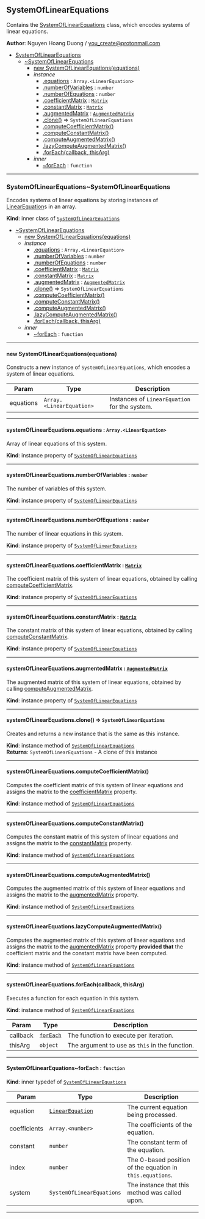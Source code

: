 <a name="module_SystemOfLinearEquations"></a>

## SystemOfLinearEquations
Contains the [SystemOfLinearEquations](#module_SystemOfLinearEquations..SystemOfLinearEquations)
class, which encodes systems of linear equations.

**Author**: Nguyen Hoang Duong / <you_create@protonmail.com>  

* [SystemOfLinearEquations](#module_SystemOfLinearEquations)
    * [~SystemOfLinearEquations](#module_SystemOfLinearEquations..SystemOfLinearEquations)
        * [new SystemOfLinearEquations(equations)](#new_module_SystemOfLinearEquations..SystemOfLinearEquations_new)
        * _instance_
            * [.equations](#module_SystemOfLinearEquations..SystemOfLinearEquations+equations) : <code>Array.&lt;LinearEquation&gt;</code>
            * [.numberOfVariables](#module_SystemOfLinearEquations..SystemOfLinearEquations+numberOfVariables) : <code>number</code>
            * [.numberOfEquations](#module_SystemOfLinearEquations..SystemOfLinearEquations+numberOfEquations) : <code>number</code>
            * [.coefficientMatrix](#module_SystemOfLinearEquations..SystemOfLinearEquations+coefficientMatrix) : [<code>Matrix</code>](./Matrix#module_Matrix..Matrix)
            * [.constantMatrix](#module_SystemOfLinearEquations..SystemOfLinearEquations+constantMatrix) : [<code>Matrix</code>](./Matrix#module_Matrix..Matrix)
            * [.augmentedMatrix](#module_SystemOfLinearEquations..SystemOfLinearEquations+augmentedMatrix) : [<code>AugmentedMatrix</code>](./AugmentedMatrix#module_AugmentedMatrix..AugmentedMatrix)
            * [.clone()](#module_SystemOfLinearEquations..SystemOfLinearEquations+clone) ⇒ <code>SystemOfLinearEquations</code>
            * [.computeCoefficientMatrix()](#module_SystemOfLinearEquations..SystemOfLinearEquations+computeCoefficientMatrix)
            * [.computeConstantMatrix()](#module_SystemOfLinearEquations..SystemOfLinearEquations+computeConstantMatrix)
            * [.computeAugmentedMatrix()](#module_SystemOfLinearEquations..SystemOfLinearEquations+computeAugmentedMatrix)
            * [.lazyComputeAugmentedMatrix()](#module_SystemOfLinearEquations..SystemOfLinearEquations+lazyComputeAugmentedMatrix)
            * [.forEach(callback, thisArg)](#module_SystemOfLinearEquations..SystemOfLinearEquations+forEach)
        * _inner_
            * [~forEach](#module_SystemOfLinearEquations..SystemOfLinearEquations..forEach) : <code>function</code>


* * *

<a name="module_SystemOfLinearEquations..SystemOfLinearEquations"></a>

### SystemOfLinearEquations~SystemOfLinearEquations
Encodes systems of linear equations by storing instances of
[LinearEquation](./LinearEquation#module_LinearEquation..LinearEquation)s in an array.

**Kind**: inner class of [<code>SystemOfLinearEquations</code>](#module_SystemOfLinearEquations)  

* [~SystemOfLinearEquations](#module_SystemOfLinearEquations..SystemOfLinearEquations)
    * [new SystemOfLinearEquations(equations)](#new_module_SystemOfLinearEquations..SystemOfLinearEquations_new)
    * _instance_
        * [.equations](#module_SystemOfLinearEquations..SystemOfLinearEquations+equations) : <code>Array.&lt;LinearEquation&gt;</code>
        * [.numberOfVariables](#module_SystemOfLinearEquations..SystemOfLinearEquations+numberOfVariables) : <code>number</code>
        * [.numberOfEquations](#module_SystemOfLinearEquations..SystemOfLinearEquations+numberOfEquations) : <code>number</code>
        * [.coefficientMatrix](#module_SystemOfLinearEquations..SystemOfLinearEquations+coefficientMatrix) : [<code>Matrix</code>](./Matrix#module_Matrix..Matrix)
        * [.constantMatrix](#module_SystemOfLinearEquations..SystemOfLinearEquations+constantMatrix) : [<code>Matrix</code>](./Matrix#module_Matrix..Matrix)
        * [.augmentedMatrix](#module_SystemOfLinearEquations..SystemOfLinearEquations+augmentedMatrix) : [<code>AugmentedMatrix</code>](./AugmentedMatrix#module_AugmentedMatrix..AugmentedMatrix)
        * [.clone()](#module_SystemOfLinearEquations..SystemOfLinearEquations+clone) ⇒ <code>SystemOfLinearEquations</code>
        * [.computeCoefficientMatrix()](#module_SystemOfLinearEquations..SystemOfLinearEquations+computeCoefficientMatrix)
        * [.computeConstantMatrix()](#module_SystemOfLinearEquations..SystemOfLinearEquations+computeConstantMatrix)
        * [.computeAugmentedMatrix()](#module_SystemOfLinearEquations..SystemOfLinearEquations+computeAugmentedMatrix)
        * [.lazyComputeAugmentedMatrix()](#module_SystemOfLinearEquations..SystemOfLinearEquations+lazyComputeAugmentedMatrix)
        * [.forEach(callback, thisArg)](#module_SystemOfLinearEquations..SystemOfLinearEquations+forEach)
    * _inner_
        * [~forEach](#module_SystemOfLinearEquations..SystemOfLinearEquations..forEach) : <code>function</code>


* * *

<a name="new_module_SystemOfLinearEquations..SystemOfLinearEquations_new"></a>

#### new SystemOfLinearEquations(equations)
Constructs a new instance of `SystemOfLinearEquations`, which encodes a
system of linear equations.


| Param | Type | Description |
| --- | --- | --- |
| equations | <code>Array.&lt;LinearEquation&gt;</code> | Instances of `LinearEquation` for the system. |


* * *

<a name="module_SystemOfLinearEquations..SystemOfLinearEquations+equations"></a>

#### systemOfLinearEquations.equations : <code>Array.&lt;LinearEquation&gt;</code>
Array of linear equations of this system.

**Kind**: instance property of [<code>SystemOfLinearEquations</code>](#module_SystemOfLinearEquations..SystemOfLinearEquations)  

* * *

<a name="module_SystemOfLinearEquations..SystemOfLinearEquations+numberOfVariables"></a>

#### systemOfLinearEquations.numberOfVariables : <code>number</code>
The number of variables of this system.

**Kind**: instance property of [<code>SystemOfLinearEquations</code>](#module_SystemOfLinearEquations..SystemOfLinearEquations)  

* * *

<a name="module_SystemOfLinearEquations..SystemOfLinearEquations+numberOfEquations"></a>

#### systemOfLinearEquations.numberOfEquations : <code>number</code>
The number of linear equations in this system.

**Kind**: instance property of [<code>SystemOfLinearEquations</code>](#module_SystemOfLinearEquations..SystemOfLinearEquations)  

* * *

<a name="module_SystemOfLinearEquations..SystemOfLinearEquations+coefficientMatrix"></a>

#### systemOfLinearEquations.coefficientMatrix : [<code>Matrix</code>](./Matrix#module_Matrix..Matrix)
The coefficient matrix of this system of linear equations, obtained by
calling [computeCoefficientMatrix](#module_SystemOfLinearEquations..SystemOfLinearEquations+computeCoefficientMatrix).

**Kind**: instance property of [<code>SystemOfLinearEquations</code>](#module_SystemOfLinearEquations..SystemOfLinearEquations)  

* * *

<a name="module_SystemOfLinearEquations..SystemOfLinearEquations+constantMatrix"></a>

#### systemOfLinearEquations.constantMatrix : [<code>Matrix</code>](./Matrix#module_Matrix..Matrix)
The constant matrix of this system of linear equations, obtained by
calling [computeConstantMatrix](#module_SystemOfLinearEquations..SystemOfLinearEquations+computeConstantMatrix).

**Kind**: instance property of [<code>SystemOfLinearEquations</code>](#module_SystemOfLinearEquations..SystemOfLinearEquations)  

* * *

<a name="module_SystemOfLinearEquations..SystemOfLinearEquations+augmentedMatrix"></a>

#### systemOfLinearEquations.augmentedMatrix : [<code>AugmentedMatrix</code>](./AugmentedMatrix#module_AugmentedMatrix..AugmentedMatrix)
The augmented matrix of this system of linear equations, obtained by
calling [computeAugmentedMatrix](#module_SystemOfLinearEquations..SystemOfLinearEquations+computeAugmentedMatrix).

**Kind**: instance property of [<code>SystemOfLinearEquations</code>](#module_SystemOfLinearEquations..SystemOfLinearEquations)  

* * *

<a name="module_SystemOfLinearEquations..SystemOfLinearEquations+clone"></a>

#### systemOfLinearEquations.clone() ⇒ <code>SystemOfLinearEquations</code>
Creates and returns a new instance that is the same as this instance.

**Kind**: instance method of [<code>SystemOfLinearEquations</code>](#module_SystemOfLinearEquations..SystemOfLinearEquations)  
**Returns**: <code>SystemOfLinearEquations</code> - A clone of this instance  

* * *

<a name="module_SystemOfLinearEquations..SystemOfLinearEquations+computeCoefficientMatrix"></a>

#### systemOfLinearEquations.computeCoefficientMatrix()
Computes the coefficient matrix of this system of linear equations and
assigns the matrix to the [coefficientMatrix](#module_SystemOfLinearEquations..SystemOfLinearEquations+coefficientMatrix)
property.

**Kind**: instance method of [<code>SystemOfLinearEquations</code>](#module_SystemOfLinearEquations..SystemOfLinearEquations)  

* * *

<a name="module_SystemOfLinearEquations..SystemOfLinearEquations+computeConstantMatrix"></a>

#### systemOfLinearEquations.computeConstantMatrix()
Computes the constant matrix of this system of linear equations and
assigns the matrix to the [constantMatrix](#module_SystemOfLinearEquations..SystemOfLinearEquations+constantMatrix)
property.

**Kind**: instance method of [<code>SystemOfLinearEquations</code>](#module_SystemOfLinearEquations..SystemOfLinearEquations)  

* * *

<a name="module_SystemOfLinearEquations..SystemOfLinearEquations+computeAugmentedMatrix"></a>

#### systemOfLinearEquations.computeAugmentedMatrix()
Computes the augmented matrix of this system of linear equations and
assigns the matrix to the [augmentedMatrix](#module_SystemOfLinearEquations..SystemOfLinearEquations+augmentedMatrix)
property.

**Kind**: instance method of [<code>SystemOfLinearEquations</code>](#module_SystemOfLinearEquations..SystemOfLinearEquations)  

* * *

<a name="module_SystemOfLinearEquations..SystemOfLinearEquations+lazyComputeAugmentedMatrix"></a>

#### systemOfLinearEquations.lazyComputeAugmentedMatrix()
Computes the augmented matrix of this system of linear equations and
assigns the matrix to the [augmentedMatrix](#module_SystemOfLinearEquations..SystemOfLinearEquations+augmentedMatrix)
property **provided that** the coefficient matrix and the constant matrix
have been computed.

**Kind**: instance method of [<code>SystemOfLinearEquations</code>](#module_SystemOfLinearEquations..SystemOfLinearEquations)  

* * *

<a name="module_SystemOfLinearEquations..SystemOfLinearEquations+forEach"></a>

#### systemOfLinearEquations.forEach(callback, thisArg)
Executes a function for each equation in this system.

**Kind**: instance method of [<code>SystemOfLinearEquations</code>](#module_SystemOfLinearEquations..SystemOfLinearEquations)  

| Param | Type | Description |
| --- | --- | --- |
| callback | [<code>forEach</code>](#module_SystemOfLinearEquations..SystemOfLinearEquations..forEach) | The function to execute per iteration. |
| thisArg | <code>object</code> | The argument to use as `this` in the function. |


* * *

<a name="module_SystemOfLinearEquations..SystemOfLinearEquations..forEach"></a>

#### SystemOfLinearEquations~forEach : <code>function</code>
**Kind**: inner typedef of [<code>SystemOfLinearEquations</code>](#module_SystemOfLinearEquations..SystemOfLinearEquations)  

| Param | Type | Description |
| --- | --- | --- |
| equation | [<code>LinearEquation</code>](./LinearEquation#module_LinearEquation..LinearEquation) | The current equation being processed. |
| coefficients | <code>Array.&lt;number&gt;</code> | The coefficients of the equation. |
| constant | <code>number</code> | The constant term of the equation. |
| index | <code>number</code> | The 0-based position of the equation in `this.equations`. |
| system | <code>SystemOfLinearEquations</code> | The instance that this method was called upon. |


* * *


